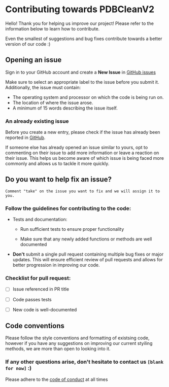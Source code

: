 # Contributing towards PDBCleanV2

Hello! Thank you for helping us improve our project! Please refer to the information below to learn how to contribute.

Even the smallest of suggestions and bug fixes contribute towards a better version of our code :)


## Opening an issue

Sign in to your GitHub account and create a **New Issue** in [GitHub issues](https://github.com/fatipardo/PDBClean-0.0.2/issues)

Make sure to select an appropriate label to the issue before you submit it. Additionally, the issue must contain:

- The operating system and processor on which the code is being run on.
- The location of where the issue arose.
- A minimum of 15 words describing the issue itself.

### An already existing issue
Before you create a new entry, please check if the issue has already been reported in [GitHub](https://github.com/fatipardo/PDBClean-0.0.2/issues).

If someone else has already opened an issue similar to yours, opt to commenting on their issue to add more information or leave a reaction on their issue. This helps us become aware of which issue is being faced more commonly and allows us to tackle it more quickly. 

## Do you want to help fix an issue? 

`Comment "take" on the issue you want to fix and we will assign it to you. `

### Follow the guidelines for contributing to the code:
  
  - Tests and documentation:
  
    - Run sufficient tests to ensure proper functionality
   
    - Make sure that any newly added functions or methods are well documented
  

- **Don't** submit a single pull request containing multiple bug fixes or major updates. This will ensure efficient review of pull requests   and allows for better progression in improving our code. 

 
### Checklist for pull request:
   
   - [ ] Issue referenced in PR title
   
   - [ ] Code passes tests
   
   - [ ] New code is well-documented

## Code conventions
Please follow the style conventions and formatting of existsing code, however if you have any suggestions on improving our current styiling methods, we are more than open to looking into it.

### If any other questions arise, don't hesitate to contact us `[blank for now]` :)

Please adhere to the [code of conduct](https://github.com/fatipardo/PDBClean-0.0.2/blob/7a3a7722576e564b6ec2870c365c6fb30ea7bdec/CODE_OF_CONDUCT.md) at all times



